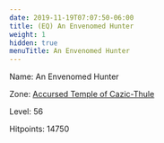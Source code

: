 ```yaml
---
date: 2019-11-19T07:07:50-06:00
title: (EQ) An Envenomed Hunter
weight: 1
hidden: true
menuTitle: An Envenomed Hunter
---
```


Name: An Envenomed Hunter


Zone: [Accursed Temple of Cazic-Thule](/en/eq/exploration/accursed_temple_of_cazicthule)

Level: 56

Hitpoints: 14750